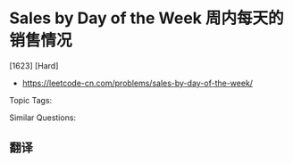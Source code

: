 # Sales by Day of the Week 周内每天的销售情况

[1623] [Hard]

- https://leetcode-cn.com/problems/sales-by-day-of-the-week/

Topic Tags:

Similar Questions:

## 翻译
